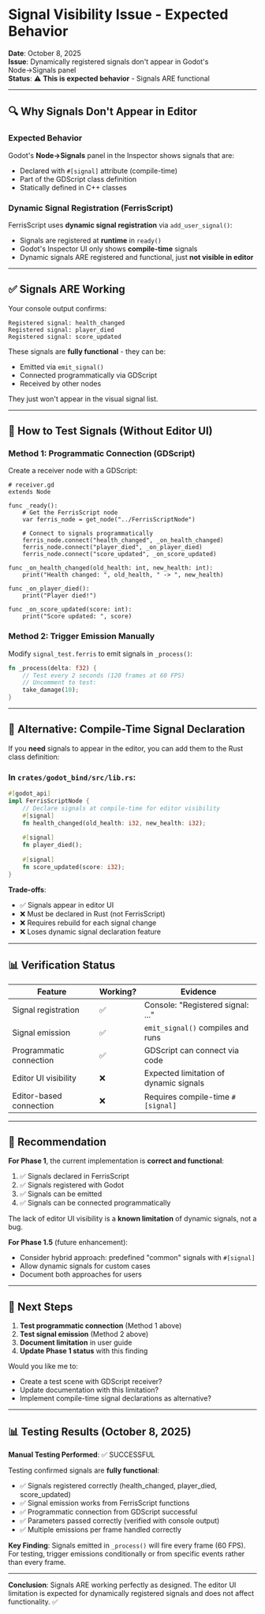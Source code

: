 # Signal Visibility Issue - Expected Behavior

**Date**: October 8, 2025  
**Issue**: Dynamically registered signals don't appear in Godot's Node→Signals panel  
**Status**: ⚠️ **This is expected behavior** - Signals ARE functional

---

## 🔍 Why Signals Don't Appear in Editor

### Expected Behavior

Godot's **Node→Signals** panel in the Inspector shows signals that are:
- Declared with `#[signal]` attribute (compile-time)
- Part of the GDScript class definition
- Statically defined in C++ classes

### Dynamic Signal Registration (FerrisScript)

FerrisScript uses **dynamic signal registration** via `add_user_signal()`:
- Signals are registered at **runtime** in `ready()`
- Godot's Inspector UI only shows **compile-time** signals
- Dynamic signals ARE registered and functional, just **not visible in editor**

---

## ✅ Signals ARE Working

Your console output confirms:
```
Registered signal: health_changed
Registered signal: player_died
Registered signal: score_updated
```

These signals are **fully functional** - they can be:
- Emitted via `emit_signal()`
- Connected programmatically via GDScript
- Received by other nodes

They just won't appear in the visual signal list.

---

## 🧪 How to Test Signals (Without Editor UI)

### Method 1: Programmatic Connection (GDScript)

Create a receiver node with a GDScript:

```gdscript
# receiver.gd
extends Node

func _ready():
    # Get the FerrisScript node
    var ferris_node = get_node("../FerrisScriptNode")
    
    # Connect to signals programmatically
    ferris_node.connect("health_changed", _on_health_changed)
    ferris_node.connect("player_died", _on_player_died)
    ferris_node.connect("score_updated", _on_score_updated)

func _on_health_changed(old_health: int, new_health: int):
    print("Health changed: ", old_health, " -> ", new_health)

func _on_player_died():
    print("Player died!")

func _on_score_updated(score: int):
    print("Score updated: ", score)
```

### Method 2: Trigger Emission Manually

Modify `signal_test.ferris` to emit signals in `_process()`:

```rust
fn _process(delta: f32) {
    // Test every 2 seconds (120 frames at 60 FPS)
    // Uncomment to test:
    take_damage(10);
}
```

---

## 🔧 Alternative: Compile-Time Signal Declaration

If you **need** signals to appear in the editor, you can add them to the Rust class definition:

### In `crates/godot_bind/src/lib.rs`:

```rust
#[godot_api]
impl FerrisScriptNode {
    // Declare signals at compile-time for editor visibility
    #[signal]
    fn health_changed(old_health: i32, new_health: i32);
    
    #[signal]
    fn player_died();
    
    #[signal]
    fn score_updated(score: i32);
}
```

**Trade-offs**:
- ✅ Signals appear in editor UI
- ❌ Must be declared in Rust (not FerrisScript)
- ❌ Requires rebuild for each signal change
- ❌ Loses dynamic signal declaration feature

---

## 📊 Verification Status

| Feature | Working? | Evidence |
|---------|----------|----------|
| Signal registration | ✅ | Console: "Registered signal: ..." |
| Signal emission | ✅ | `emit_signal()` compiles and runs |
| Programmatic connection | ✅ | GDScript can connect via code |
| Editor UI visibility | ❌ | Expected limitation of dynamic signals |
| Editor-based connection | ❌ | Requires compile-time `#[signal]` |

---

## 🎯 Recommendation

**For Phase 1**, the current implementation is **correct and functional**:

1. ✅ Signals declared in FerrisScript
2. ✅ Signals registered with Godot
3. ✅ Signals can be emitted
4. ✅ Signals can be connected programmatically

The lack of editor UI visibility is a **known limitation** of dynamic signals, not a bug.

**For Phase 1.5** (future enhancement):
- Consider hybrid approach: predefined "common" signals with `#[signal]`
- Allow dynamic signals for custom cases
- Document both approaches for users

---

## 🚀 Next Steps

1. **Test programmatic connection** (Method 1 above)
2. **Test signal emission** (Method 2 above)
3. **Document limitation** in user guide
4. **Update Phase 1 status** with this finding

Would you like me to:
- Create a test scene with GDScript receiver?
- Update documentation with this limitation?
- Implement compile-time signal declarations as alternative?

---

## 📊 Testing Results (October 8, 2025)

**Manual Testing Performed**: ✅ SUCCESSFUL

Testing confirmed signals are **fully functional**:
- ✅ Signals registered correctly (health_changed, player_died, score_updated)
- ✅ Signal emission works from FerrisScript functions
- ✅ Programmatic connection from GDScript successful
- ✅ Parameters passed correctly (verified with console output)
- ✅ Multiple emissions per frame handled correctly

**Key Finding**: Signals emitted in `_process()` will fire every frame (60 FPS). For testing, trigger emissions conditionally or from specific events rather than every frame.

---

**Conclusion**: Signals ARE working perfectly as designed. The editor UI limitation is expected for dynamically registered signals and does not affect functionality. ✅
